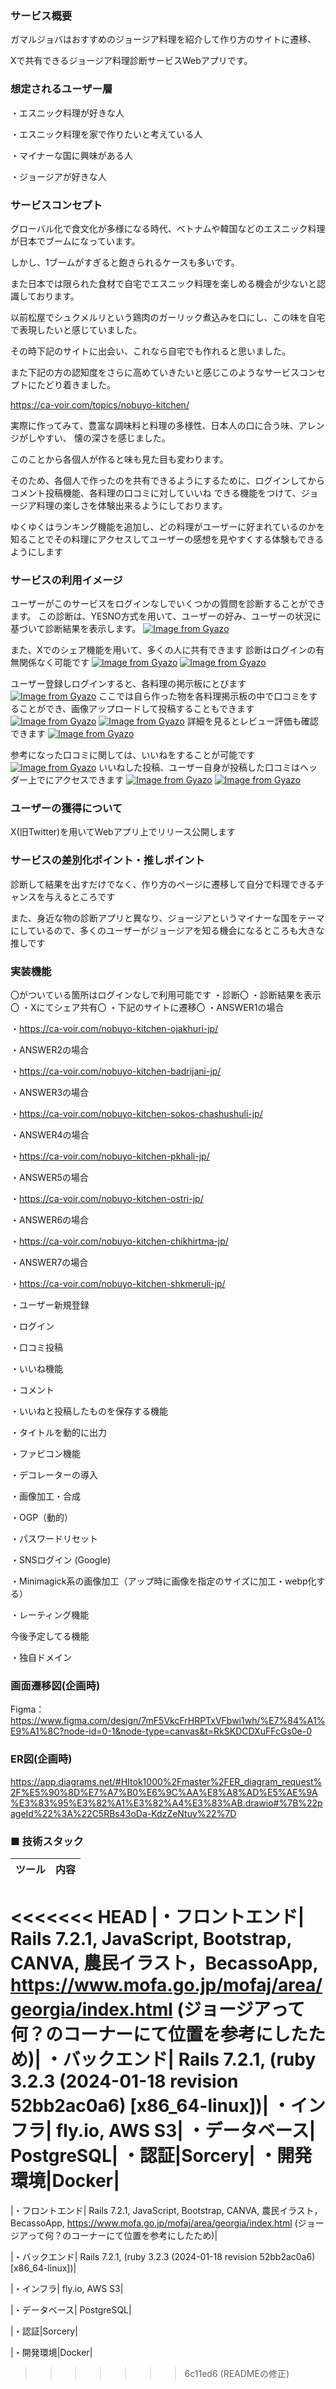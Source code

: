 ### サービス概要
ガマルジョバはおすすめのジョージア料理を紹介して作り方のサイトに遷移、

Xで共有できるジョージア料理診断サービスWebアプリです。

### 想定されるユーザー層

・エスニック料理が好きな人

・エスニック料理を家で作りたいと考えている人

・マイナーな国に興味がある人

・ジョージアが好きな人

### サービスコンセプト

グローバル化で食文化が多様になる時代、ベトナムや韓国などのエスニック料理が日本でブームになっています。

しかし、1ブームがすぎると飽きられるケースも多いです。

また日本では限られた食材で自宅でエスニック料理を楽しめる機会が少ないと認識しております。

以前松屋でシュクメルリという鶏肉のガーリック煮込みを口にし、この味を自宅で表現したいと感じていました。

その時下記のサイトに出会い、これなら自宅でも作れると思いました。

また下記の方の認知度をさらに高めていきたいと感じこのようなサービスコンセプトにたどり着きました。

https://ca-voir.com/topics/nobuyo-kitchen/

実際に作ってみて、豊富な調味料と料理の多様性、日本人の口に合う味、アレンジがしやすい、 懐の深さを感じました。

このことから各個人が作ると味も見た目も変わります。

そのため、各個人で作ったのを共有できるようにするために、ログインしてからコメント投稿機能、各料理の口コミに対していいね
できる機能をつけて、ジョージア料理の楽しさを体験出来るようにしております。

ゆくゆくはランキング機能を追加し、どの料理がユーザーに好まれているのかを知ることでその料理にアクセスしてユーザーの感想を見やすくする体験もできるようにします

### サービスの利用イメージ
ユーザーがこのサービスをログインなしでいくつかの質問を診断することができます。
この診断は、YESNO方式を用いて、ユーザーの好み、ユーザーの状況に基づいて診断結果を表示します。
[![Image from Gyazo](https://i.gyazo.com/9cd7276af41c782bcc3bd63724cd7d9d.gif)](https://gyazo.com/9cd7276af41c782bcc3bd63724cd7d9d)

また、Xでのシェア機能を用いて、多くの人に共有できます
診断はログインの有無関係なく可能です
[![Image from Gyazo](https://i.gyazo.com/020872b963df6db8e7a421851251c9f1.gif)](https://gyazo.com/020872b963df6db8e7a421851251c9f1)
[![Image from Gyazo](https://i.gyazo.com/b6a9c0dc1d5fcd140b71b63d5bf7cb6f.png)](https://gyazo.com/b6a9c0dc1d5fcd140b71b63d5bf7cb6f)

ユーザー登録しログインすると、各料理の掲示板にとびます
[![Image from Gyazo](https://i.gyazo.com/e20f2c3d05322e66c1d2ba8950a079e1.gif)](https://gyazo.com/e20f2c3d05322e66c1d2ba8950a079e1)
ここでは自ら作った物を各料理掲示板の中で口コミをすることができ、画像アップロードして投稿することもできます
[![Image from Gyazo](https://i.gyazo.com/d8e53ab13039a02ce4751f4243d5c4a3.gif)](https://gyazo.com/d8e53ab13039a02ce4751f4243d5c4a3)
[![Image from Gyazo](https://i.gyazo.com/82ed38aa4fc0c4a8ab40a6117f87da18.gif)](https://gyazo.com/82ed38aa4fc0c4a8ab40a6117f87da18)
詳細を見るとレビュー評価も確認できます
[![Image from Gyazo](https://i.gyazo.com/773299f3a94dc1fab144c2dfc85277ef.gif)](https://gyazo.com/773299f3a94dc1fab144c2dfc85277ef)

参考になった口コミに関しては、いいねをすることが可能です
[![Image from Gyazo](https://i.gyazo.com/a2e00bfdf0185eb9ef63a0d81f7408ed.gif)](https://gyazo.com/a2e00bfdf0185eb9ef63a0d81f7408ed)
いいねした投稿、ユーザー自身が投稿した口コミはヘッダー上でにアクセスできます
[![Image from Gyazo](https://i.gyazo.com/ba7ad6ff702ba32346365971995d4064.gif)](https://gyazo.com/ba7ad6ff702ba32346365971995d4064)
[![Image from Gyazo](https://i.gyazo.com/0a8fc9f2c31c14626613764d857a6114.gif)](https://gyazo.com/0a8fc9f2c31c14626613764d857a6114)
### ユーザーの獲得について
X(旧Twitter)を用いてWebアプリ上でリリース公開します


### サービスの差別化ポイント・推しポイント
診断して結果を出すだけでなく、作り方のページに遷移して自分で料理できるチャンスを与えるところです

また、身近な物の診断アプリと異なり、ジョージアというマイナーな国をテーマにしているので、多くのユーザーがジョージアを知る機会になるところも大きな推しです

### 実装機能
〇がついている箇所はログインなしで利用可能です
・診断〇
・診断結果を表示〇
・Xにてシェア共有〇
・下記のサイトに遷移〇
・ANSWER1の場合

・https://ca-voir.com/nobuyo-kitchen-ojakhuri-jp/

・ANSWER2の場合

・https://ca-voir.com/nobuyo-kitchen-badrijani-jp/

・ANSWER3の場合

・https://ca-voir.com/nobuyo-kitchen-sokos-chashushuli-jp/

・ANSWER4の場合

・https://ca-voir.com/nobuyo-kitchen-pkhali-jp/

・ANSWER5の場合

・https://ca-voir.com/nobuyo-kitchen-ostri-jp/

・ANSWER6の場合

・https://ca-voir.com/nobuyo-kitchen-chikhirtma-jp/

・ANSWER7の場合

・https://ca-voir.com/nobuyo-kitchen-shkmeruli-jp/

・ユーザー新規登録

・ログイン

・口コミ投稿

・いいね機能

・コメント

・いいねと投稿したものを保存する機能

・タイトルを動的に出力

・ファビコン機能

・デコレーターの導入

・画像加工・合成

・OGP（動的）

・パスワードリセット

・SNSログイン (Google)

・Minimagick系の画像加工（アップ時に画像を指定のサイズに加工・webp化する）

・レーティング機能

今後予定してる機能

・独自ドメイン

### 画面遷移図(企画時)
Figma：https://www.figma.com/design/7mF5VkcFrHRPTxVFbwi1wh/%E7%84%A1%E9%A1%8C?node-id=0-1&node-type=canvas&t=RkSKDCDXuFFcGs0e-0

### ER図(企画時)
https://app.diagrams.net/#HItok1000%2Fmaster%2FER_diagram_request%2F%E5%90%8D%E7%A7%B0%E6%9C%AA%E8%A8%AD%E5%AE%9A%E3%83%95%E3%82%A1%E3%82%A4%E3%83%AB.drawio#%7B%22pageId%22%3A%22C5RBs43oDa-KdzZeNtuy%22%7D

### ■ 技術スタック
|ツール| 内容 |
| -------- | -------- |
<<<<<<< HEAD
|・フロントエンド| Rails 7.2.1, JavaScript, Bootstrap, CANVA, 農民イラスト，BecassoApp, https://www.mofa.go.jp/mofaj/area/georgia/index.html (ジョージアって何？のコーナーにて位置を参考にしたため)|
・バックエンド| Rails 7.2.1, (ruby 3.2.3 (2024-01-18 revision 52bb2ac0a6) [x86_64-linux])|
・インフラ| fly.io, AWS S3|
・データベース| PostgreSQL|
・認証|Sorcery|
・開発環境|Docker|
=======

|・フロントエンド| Rails 7.2.1, JavaScript, Bootstrap, CANVA, 農民イラスト，BecassoApp, 
https://www.mofa.go.jp/mofaj/area/georgia/index.html (ジョージアって何？のコーナーにて位置を参考にしたため)|

|・バックエンド| Rails 7.2.1, (ruby 3.2.3 (2024-01-18 revision 52bb2ac0a6) [x86_64-linux])|

|・インフラ| fly.io, AWS S3|

|・データベース| PostgreSQL|

|・認証|Sorcery|

|・開発環境|Docker|
>>>>>>> 6c11ed6 (READMEの修正)

